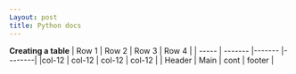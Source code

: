 ```yaml
---
Layout: post
title: Python docs 
---
```


**Creating a table**
| Row 1  |  Row 2  | Row 3  | Row 4  |
| -----  | ------- |------- |--------|
|col-12  | col-12  | col-12 | col-12 |
| Header | Main    | cont   | footer |



